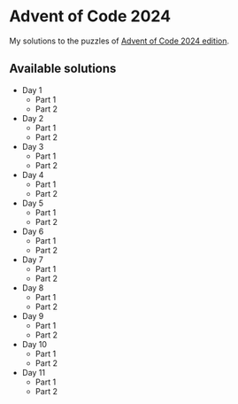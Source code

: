 # Advent of Code 2024

My solutions to the puzzles of [Advent of Code 2024 edition](https://adventofcode.com/2024).

## Available solutions

- Day 1
    - Part 1
    - Part 2
- Day 2
    - Part 1
    - Part 2
- Day 3
    - Part 1
    - Part 2
- Day 4
    - Part 1
    - Part 2
- Day 5
    - Part 1
    - Part 2   
- Day 6
  - Part 1
  - Part 2
- Day 7
  - Part 1
  - Part 2   
- Day 8
  - Part 1
  - Part 2
- Day 9
  - Part 1
  - Part 2   
- Day 10
  - Part 1
  - Part 2   
- Day 11
  - Part 1
  - Part 2   